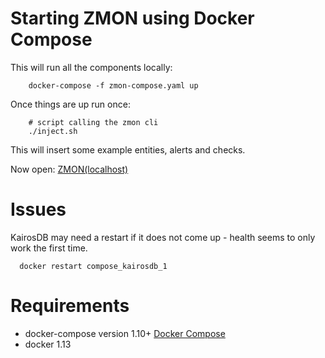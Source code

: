 Starting ZMON using Docker Compose
==================================

This will run all the components locally:

```
    docker-compose -f zmon-compose.yaml up
```

Once things are up run once:

```
    # script calling the zmon cli
    ./inject.sh
```

This will insert some example entities, alerts and checks.

Now open: [ZMON(localhost)](https://localhost:8443)

Issues
======

KairosDB may need a restart if it does not come up - health seems to only work the first time.

```
  docker restart compose_kairosdb_1
```

Requirements
============

 * docker-compose version 1.10+ [Docker Compose](https://github.com/docker/compose/releases)
 * docker 1.13
